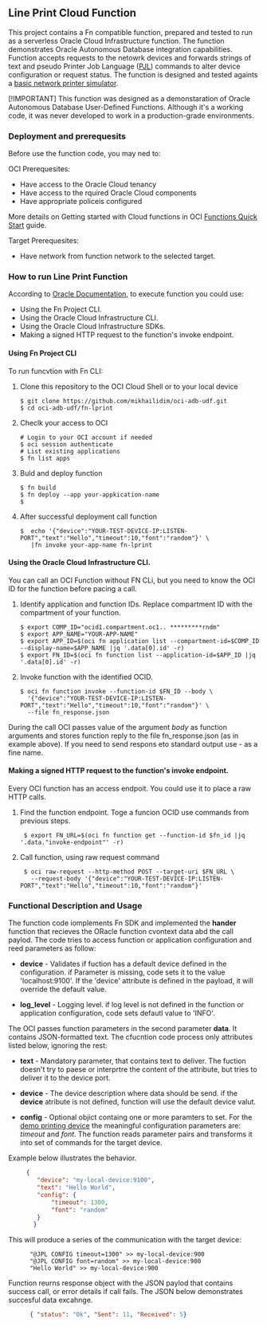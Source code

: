 ## Line Print Cloud Function 

This project contains a Fn compatible function, prepared and tested to run as a serverless Oracle Cloud Infrastructure function. The function demonstrates Oracle Autonomous Database integration capabilities. Function accepts requests to the netowrk devices and forwards strings of text and pseudo  Printer Job Language ([PJL](https://en.wikipedia.org/wiki/Printer_Job_Language)) commands to alter device configuration or request status. 
The function is designed and tested againts a [basic network printer simulator](../onprem-ascii-device). 

[!IMPORTANT]
This function was designed as a demonstaration of Oracle Autonomous Database User-Defined Functions. 
Although it's a working code, it was never developed to work in a production-grade environments. 

### Deployment and prerequesits 

 Before use the function code, you may ned to:

 OCI Prerequesites:

 - Have access to the Oracle Cloud tenancy 
 - Have access to the rquired Oracle Cloud components 
 - Have appropriate policeis configured

More details on Getting started with Cloud functions in OCI [Functions Quick Start](https://docs.oracle.com/en-us/iaas/Content/Functions/Tasks/functionsquickstartcloudshell.htm) guide.

Target Prerequesites:

 - Have network from function network to the selected target. 

### How to run Line Print Function

According to [Oracle Documentation](https://docs.oracle.com/en-us/iaas/Content/Functions/Tasks/functionsinvokingfunctions.htm#rawrequestinvoke), to execute function you could use:

- Using the Fn Project CLI.
- Using the Oracle Cloud Infrastructure CLI.
- Using the Oracle Cloud Infrastructure SDKs.
- Making a signed HTTP request to the function's invoke endpoint.

#### Using Fn Project CLI 

To run funcvtion with Fn CLI: 

1. Clone this repository to the OCI Cloud Shell or to your local device

    ```shell
    $ git clone https://github.com/mikhailidim/oci-adb-udf.git
    $ cd oci-adb-udf/fn-lprint
    ```
    
3. Checlk your access to OCI 

    ```shell
    # Login to your OCI account if needed
    $ oci session authenticate
    # List existing applications 
    $ fn list apps 
    ```
    
3.  Buld and deploy function

    ```shell
    $ fn build
    $ fn deploy --app your-appkication-name
    $
    ```
    
4.  After successful deployment call function

    ```shell
    $  echo '{"device":"YOUR-TEST-DEVICE-IP:LISTEN-PORT","text":"Hello","timeout":10,"font":"random"}' \
       |fn invoke your-app-name fn-lprint 
    ```
    
#### Using the Oracle Cloud Infrastructure CLI.
You can call an OCI Function without FN CLi, but you need to know the OCI ID for the function before pacing a call. 

1. Identify application and function IDs. Replace compartment ID with the compartment of your function.  

    ```shell
    $ export COMP_ID="ocid1.compartment.oc1.. *********rndm"
    $ export APP_NAME="YOUR-APP-NAME"
    $ export APP_ID=$(oci fn application list --compartment-id=$COMP_ID --display-name=$APP_NAME |jq '.data[0].id' -r)
    $ export FN_ID=$(oci fn function list --application-id=$APP_ID |jq '.data[0].id' -r)
    ```
   
2. Invoke function with the identified OCID. 

    ```shell
    $ oci fn function invoke --function-id $FN_ID --body \
      '{"device":"YOUR-TEST-DEVICE-IP:LISTEN-PORT","text":"Hello","timeout":10,"font":"random"}' \
      --file fn_response.json  
    ```
    
During the call OCI passes value of the argument _body_ as function arguments and stores function reply to the file fn_response.json (as in example above). If you need to send respons eto standard output use - as a fine name. 

#### Making a signed HTTP request to the function's invoke endpoint.

Every OCI function has an access endpoit. You could use it to place a raw HTTP calls. 

1. Find the function endpoint. Toge a funcion OCID use commands from previous steps. 

    ```shell 
     $ export FN_URL=$(oci fn function get --function-id $fn_id |jq '.data."invoke-endpoint"' -r)
    ```
    
2. Call function, using raw request command

    ```shell
     $ oci raw-request --http-method POST --target-uri $FN_URL \ 
       --request-body '{"device":"YOUR-TEST-DEVICE-IP:LISTEN-PORT","text":"Hello","timeout":10,"font":"random"}'
    ```
    
### Functional Description and Usage

The function code iomplements Fn SDK and implemented the __hander__ function that recieves the ORacle function cvontext data abd the call paylod. The code tries to access function or application configuration and reed parameters as follow:

*  __device__  - Validates if fuction has a default device defined in the configuration. if Parameter is missing, code sets it to the value 'localhost:9100'. If the 'device' attribute is defined in the payload, it will override the default value.
 
* __log_level__ - Logging level. if log level is not defined in the function or application configuration, code sets defautl value to 'INFO'. 


The OCI passes function parameters in the second parameter __data__.  It contains JSON-formatted text. The cfucntion code process only attributes listed below, ignoring the rest:

* __text__  - Mandatory parameter, that contains text to deliver. The fuction doesn't try to paese or interprtre the content of the attribute, but tries to deliver it to the device port.

* __device__ - The device description where data should be send. if the __device__ atribute is not defined, function will use the default device valut. 

* __config__ - Optional objict containg one or more paramters to set. For the [demo printing device](../onprem-ascii-device) the meaningful configuration parameters are: _timeout_ and _font_. The function reads parameter pairs and transforms it into set of commands for the target device.

Example below illustrates the behavior.

```json
     {
        "device": "my-local-device:9100",
        "text": "Hello World",
        "config": {
            "timeout": 1300,
            "font": "random"
        }
       }
```   

This will produce a series of the communication with the target device:

```
      "@JPL CONFIG timeout=1300" >> my-local-device:900
      "@JPL CONFIG font=random" >> my-local-device:900
      "Hello World" >> my-local-device:900          
```

Function reurns response object with the JSON paylod that contains success call, or error details if call fails. 
The JSON below demonstrates succesful data excahnge. 

```json
      { "status": "Ok", "Sent": 11, "Received": 5}
```



